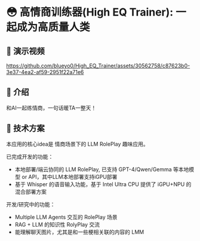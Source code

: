 # 😳 高情商训练器(High EQ Trainer): 一起成为高质量人类 

## 📀 演示视频

https://github.com/blueyo0/High_EQ_Trainer/assets/30562758/c87623b0-3e37-4ea2-af59-2951f22a71e6

 
## 📖 介绍

和AI一起练情商，一句话暖TA一整天！

## 🔨 技术方案

本应用的核心idea是 情商场景下的 LLM RolePlay 趣味应用。

已完成开发的功能：

- 本地部署/端云协同的 LLM RolePlay, 已支持 GPT-4/Qwen/Gemma 等本地模型 or API，其中LLM本地部署支持iGPU部署
- 基于 Whisper 的语音输入功能，基于 Intel Ultra CPU 提供了 iGPU+NPU 的混合部署方案

开发/研究中的功能：

- Multiple LLM Agents 交互的 RolePlay 场景
- RAG + LLM 的知识性 RolyPlay 交流
- 能理解聊天图片，尤其是和一些梗相关联的内容的 LMM


